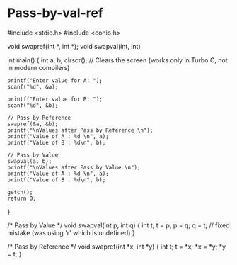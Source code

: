 # Pass-by-val-ref
#include <stdio.h>
#include <conio.h>

void swapref(int *, int *); 
void swapval(int, int)

int main()
{
    int a, b; 
    clrscr();   // Clears the screen (works only in Turbo C, not in modern compilers)

    printf("Enter value for A: ");
    scanf("%d", &a);

    printf("Enter value for B: ");
    scanf("%d", &b);

    // Pass by Reference
    swapref(&a, &b);
    printf("\nValues after Pass by Reference \n"); 
    printf("Value of A : %d \n", a);
    printf("Value of B : %d\n", b);

    // Pass by Value
    swapval(a, b);
    printf("\nValues after Pass by Value \n");
    printf("Value of A : %d \n", a); 
    printf("Value of B : %d\n", b);

    getch();
    return 0;
}

/* Pass by Value */
void swapval(int p, int q)
{
    int t; 
    t = p; 
    p = q; 
    q = t;   // fixed mistake (was using 'r' which is undefined)
}

/* Pass by Reference */
void swapref(int *x, int *y)
{
    int t; 
    t = *x;
    *x = *y;
    *y = t;
}
